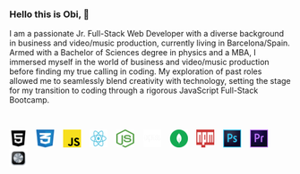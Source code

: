 ### Hello this is Obi, 👋

I am a passionate Jr. Full-Stack Web Developer with a diverse background in business and video/music production, currently living in Barcelona/Spain. <br>
          Armed with a Bachelor of Sciences degree in physics and a MBA, I immersed myself in the world of business and video/music production before 
          finding my true calling in coding. My exploration of past roles allowed me to seamlessly blend creativity with technology, setting 
          the stage for my transition to coding through a rigorous JavaScript Full-Stack Bootcamp.<br><br>



<div style="display: flex; gap: 20px;">

![HTML5](/images/tn_html5-bw.png)&nbsp;&nbsp;&nbsp;
![CSS](/images/tn_css-3-seeklogo.png)&nbsp;&nbsp;&nbsp;
![JS](/images/tn_javascript-js-seeklogo.png)&nbsp;&nbsp;&nbsp;
![REACT](/images/tn_react-seeklogo.png)&nbsp;&nbsp;&nbsp;
![NODE.JS](/images/tn_node-js-seeklogo.png)&nbsp;&nbsp;&nbsp;
![EXPRESS](/images/tn_express-js-seeklogo.png)&nbsp;&nbsp;&nbsp;
![MONGODB](/images/tn_mongodb-seeklogo.png)&nbsp;&nbsp;&nbsp;
![NPM](/images/tn_npm-node-package-manager-seeklogo.png)&nbsp;&nbsp;&nbsp;
![PS](/images/tn_adobe-photoshop-cc-seeklogo.png)&nbsp;&nbsp;&nbsp;
![PR](/images/tn_adobe-premiere-cc-seeklogo.png)&nbsp;&nbsp;&nbsp;
![LGC](/images/tn_logic_pro_x_alt_macos_bigsur_icon_190023.png)&nbsp;&nbsp;&nbsp;

</div>

<!--
**xxobenxx/xxobenxx** is a ✨ _special_ ✨ repository because its `README.md` (this file) appears on your GitHub profile.

Here are some ideas to get you started:

- 🔭 I’m currently working on ...
- 🌱 I’m currently learning ...
- 👯 I’m looking to collaborate on ...
- 🤔 I’m looking for help with ...
- 💬 Ask me about ...
- 📫 How to reach me: ...
- 😄 Pronouns: ...
- ⚡ Fun fact: ...
-->
